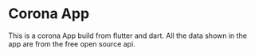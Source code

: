 # Corona App

This is a corona App build from flutter and dart. All the data shown in the app are from the free open source api.


